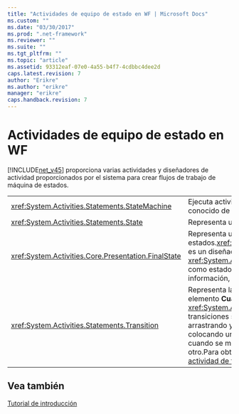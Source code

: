 ```yaml
---
title: "Actividades de equipo de estado en WF | Microsoft Docs"
ms.custom: ""
ms.date: "03/30/2017"
ms.prod: ".net-framework"
ms.reviewer: ""
ms.suite: ""
ms.tgt_pltfrm: ""
ms.topic: "article"
ms.assetid: 93312eaf-07e0-4a55-b4f7-4cdbbc4dee2d
caps.latest.revision: 7
author: "Erikre"
ms.author: "erikre"
manager: "erikre"
caps.handback.revision: 7
---
```

# Actividades de equipo de estado en WF
[!INCLUDE[net_v45](../../../includes/net-v45-md.md)] proporciona varias actividades y diseñadores de actividad proporcionados por el sistema para crear flujos de trabajo de máquina de estados.  
  
|||  
|-|-|  
|<xref:System.Activities.Statements.StateMachine>|Ejecuta actividades contenidas mediante el paradigma conocido de máquina de estados.|  
|<xref:System.Activities.Statements.State>|Representa un estado en una máquina de estados.|  
|<xref:System.Activities.Core.Presentation.FinalState>|Representa un estado de terminación en una máquina de estados.<xref:System.Activities.Core.Presentation.FinalState> es un diseñador de actividad que cuando se usa crea un <xref:System.Activities.Statements.State> preconfigurado como estado de terminación.Para obtener más información, vea [Diseñador de actividad FinalState](../Topic/FinalState%20Activity%20Designer.md).|  
|<xref:System.Activities.Statements.Transition>|Representa la transición entre dos estados.No hay ningún elemento **Cuadro de herramientas** para <xref:System.Activities.Statements.Transition>; las transiciones se crean en el diseñador de flujo de trabajo arrastrando y colocando una línea entre dos estados, o colocando un estado en los triángulos que aparecen cuando se mantiene el mouse en un estado sobre otro.Para obtener más información, vea [Diseñadores de actividad de transición](../Topic/Transition%20Activity%20Designer.md).|  
  
## Vea también  
 [Tutorial de introducción](../../../docs/framework/windows-workflow-foundation//getting-started-tutorial.md)
